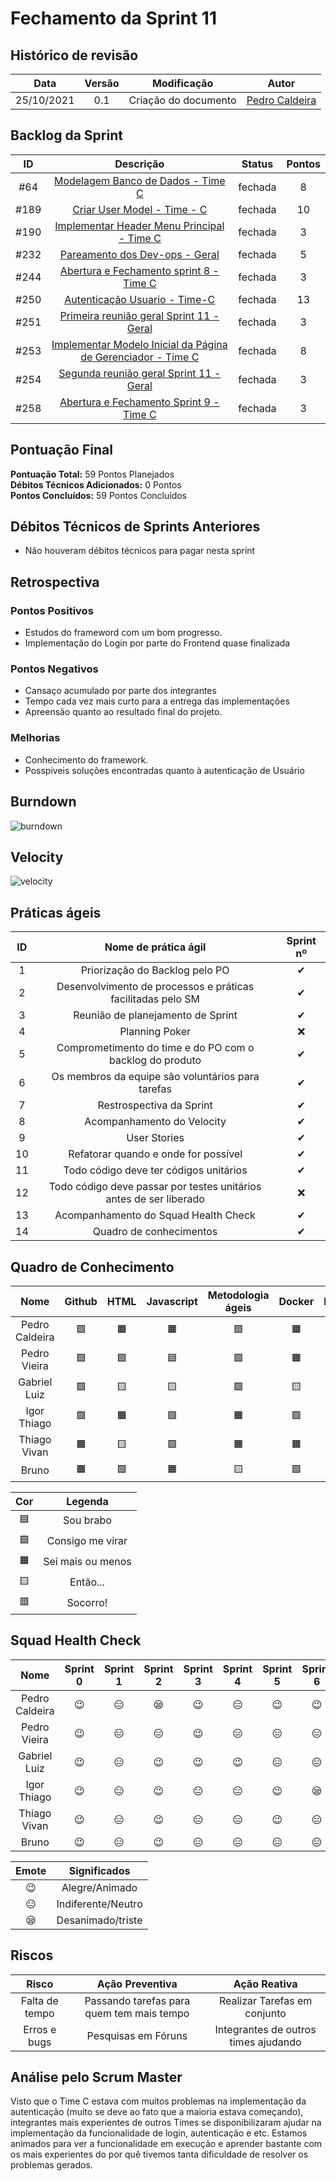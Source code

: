 # Fechamento da Sprint 11

## Histórico de revisão

|  **Data**  | **Versão** |   **Modificação**    |                     **Autor**                      |
| :--------: | :--------: | :------------------: | :------------------------------------------------: |
| 25/10/2021 |    0.1     | Criação do documento | [Pedro Caldeira](https://github.com/PedroMoraes39) |

## Backlog da Sprint

| **ID** |                                                        **Descrição**                                                        | **Status** | **Pontos** |
| :----: | :-------------------------------------------------------------------------------------------------------------------------: | :--------: | :--------: |
|  #64   |              [ Modelagem Banco de Dados - Time C](https://github.com/fga-eps-mds/2021-1-hospitalar/issues/64)               |  fechada   |     8      |
|  #189  |                 [Criar User Model - Time - C](https://github.com/fga-eps-mds/2021-1-hospitalar/issues/189)                  |  fechada   |     10     |
|  #190  |          [Implementar Header Menu Principal - Time C](https://github.com/fga-eps-mds/2021-1-hospitalar/issues/190)          |  fechada   |     3      |
|  #232  |                [Pareamento dos Dev-ops - Geral](https://github.com/fga-eps-mds/2021-1-hospitalar/issues/232)                |  fechada   |     5      |
|  #244  |           [Abertura e Fechamento sprint 8 - Time C](https://github.com/fga-eps-mds/2021-1-hospitalar/issues/244)            |  fechada   |     3      |
|  #250  |                [Autenticação Usuario - Time-C](https://github.com/fga-eps-mds/2021-1-hospitalar/issues/250)                 |  fechada   |     13     |
|  #251  |           [Primeira reunião geral Sprint 11 - Geral](https://github.com/fga-eps-mds/2021-1-hospitalar/issues/251)           |  fechada   |     3      |
|  #253  | [Implementar Modelo Inicial da Página de Gerenciador - Time C](https://github.com/fga-eps-mds/2021-1-hospitalar/issues/253) |  fechada   |     8      |
|  #254  |           [Segunda reunião geral Sprint 11 - Geral](https://github.com/fga-eps-mds/2021-1-hospitalar/issues/254)            |  fechada   |     3      |
|  #258  |           [Abertura e Fechamento Sprint 9 - Time C ](https://github.com/fga-eps-mds/2021-1-hospitalar/issues/258)           |  fechada   |     3      |

## Pontuação Final

**Pontuação Total:** 59 Pontos Planejados <br>
**Débitos Técnicos Adicionados:** 0 Pontos <br>
**Pontos Concluídos:** 59 Pontos Concluídos <br>

## Débitos Técnicos de Sprints Anteriores

- Não houveram débitos técnicos para pagar nesta sprint

## Retrospectiva

### Pontos Positivos

- Estudos do frameword com um bom progresso.
- Implementação do Login por parte do Frontend quase finalizada

### Pontos Negativos

- Cansaço acumulado por parte dos integrantes
- Tempo cada vez mais curto para a entrega das implementações
- Apreensão quanto ao resultado final do projeto.

### Melhorias

- Conhecimento do framework.
- Posspiveis soluções encontradas quanto à autenticação de Usuário

## Burndown

![burndown](https://github.com/fga-eps-mds/2021-1-hospitalar/blob/main/docs/assets/sprints/time_c/sprint11/Burndown11.png?raw=true)

## Velocity

![velocity](https://github.com/fga-eps-mds/2021-1-hospitalar/blob/main/docs/assets/sprints/time_c/sprint11/velocity11.png?raw=true)

## Práticas ágeis

| ID  |                        Nome de prática ágil                        | Sprint nº |
| :-: | :----------------------------------------------------------------: | :-------: |
|  1  |                   Priorização do Backlog pelo PO                   | &#10004;  |
|  2  |    Desenvolvimento de processos e práticas facilitadas pelo SM     | &#10004;  |
|  3  |                 Reunião de planejamento de Sprint                  | &#10004;  |
|  4  |                           Planning Poker                           | &#10060;  |
|  5  |      Comprometimento do time e do PO com o backlog do produto      | &#10004;  |
|  6  |         Os membros da equipe são voluntários para tarefas          | &#10004;  |
|  7  |                      Restrospectiva da Sprint                      | &#10004;  |
|  8  |                     Acompanhamento do Velocity                     | &#10004;  |
|  9  |                            User Stories                            | &#10004;  |
| 10  |                Refatorar quando e onde for possível                | &#10004;  |
| 11  |               Todo código deve ter códigos unitários               | &#10004;  |
| 12  | Todo código deve passar por testes unitários antes de ser liberado | &#10060;  |
| 13  |                Acompanhamento do Squad Health Check                | &#10004;  |
| 14  |                      Quadro de conhecimentos                       | &#10004;  |

## Quadro de Conhecimento

|      Nome      |  Github   |   HTML    | Javascript | Metodologia ágeis |  Docker   |  Django   |  Mongodb  |
| :------------: | :-------: | :-------: | :--------: | :---------------: | :-------: | :-------: | :-------: |
| Pedro Caldeira | &#129001; | &#128999; | &#128999;  |     &#129001;     | &#128999; | &#129000; | &#129000; |
|  Pedro Vieira  | &#129001; | &#129001; | &#128998;  |     &#129001;     | &#128999; | &#128999; | &#129001; |
|  Gabriel Luiz  | &#129001; | &#129000; | &#129000;  |     &#129001;     | &#129000; | &#129000; | &#129000; |
|  Igor Thiago   | &#129001; | &#128999; | &#129001;  |     &#128999;     | &#129001; | &#129001; | &#129001; |
|  Thiago Vivan  | &#128999; | &#129000; | &#129001;  |     &#128999;     | &#128999; | &#129000; | &#128997; |
|     Bruno      | &#128999; | &#129001; | &#128999;  |     &#129000;     | &#129001; | &#129000; | &#128997; |

|    Cor    |      Legenda      |
| :-------: | :---------------: |
| &#128998; |     Sou brabo     |
| &#129001; | Consigo me virar  |
| &#128999; | Sei mais ou menos |
| &#129000; |     Então...      |
| &#128997; |     Socorro!      |

## Squad Health Check

|      Nome      | Sprint 0  | Sprint 1  | Sprint 2  | Sprint 3  | Sprint 4  | Sprint 5  | Sprint 6  | Sprint 7  | Sprint 8  | Sprint 9  | Sprint 10 | Sprint 11 |
| :------------: | :-------: | :-------: | :-------: | :-------: | :-------: | :-------: | :-------: | :-------: | :-------: | :-------: | :-------: | :-------: |
| Pedro Caldeira | &#128521; | &#128529; | &#128554; | &#128521; | &#128529; | &#128521; | &#128521; | &#128529; | &#128529; | &#128529; | &#128521; | &#128529; |
|  Pedro Vieira  | &#128521; | &#128529; | &#128529; | &#128521; | &#128529; | &#128529; | &#128529; | &#128529; | &#128521; | &#128521; | &#128529; | &#128554; |
|  Gabriel Luiz  | &#128521; | &#128529; | &#128521; | &#128521; | &#128521; | &#128529; | &#128529; | &#128529; | &#128521; | &#128554; | &#128529; | &#128529; |
|  Igor Thiago   | &#128521; | &#128529; | &#128521; | &#128529; | &#128529; | &#128521; | &#128554; | &#128521; | &#128521; | &#128529; | &#128554; | &#128529; |
|  Thiago Vivan  | &#128521; | &#128529; | &#128521; | &#128529; | &#128529; | &#128521; | &#128529; | &#128529; | &#128521; | &#128529; | &#128554; | &#128521; |
|     Bruno      | &#128521; | &#128529; | &#128521; | &#128529; | &#128529; | &#128529; | &#128529; | &#128554; | &#128521; | &#128529; | &#128529; | &#128554; |

|   Emote   |    Significados    |
| :-------: | :----------------: |
| &#128521; |   Alegre/Animado   |
| &#128529; | Indiferente/Neutro |
| &#128554; | Desanimado/triste  |

## Riscos

|   **Risco**    |            **Ação Preventiva**            |           **Ação Reativa**           |
| :------------: | :---------------------------------------: | :----------------------------------: |
| Falta de tempo | Passando tarefas para quem tem mais tempo |     Realizar Tarefas em conjunto     |
|  Erros e bugs  |            Pesquisas em Fóruns            | Integrantes de outros times ajudando |

<!-- ## Burndown de Riscos (???) -->

## Análise pelo Scrum Master

Visto que o Time C estava com muitos problemas na implementação da autenticação (muito se deve ao fato que a maioria estava começando), integrantes mais experientes de outros Times se disponibilizaram ajudar na implementação da funcionalidade de login, autenticação e etc. Estamos animados para ver a funcionalidade em execução e aprender bastante com os mais experientes do por quê tivemos tanta dificuldade de resolver os problemas gerados.
